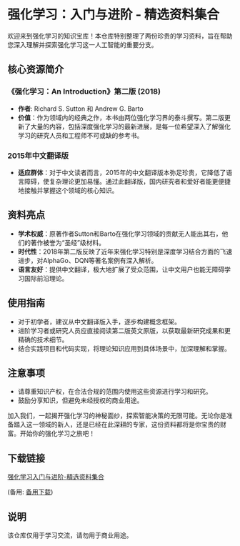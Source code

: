 # 强化学习：入门与进阶 - 精选资料集合

欢迎来到强化学习的知识宝库！本仓库特别整理了两份珍贵的学习资料，旨在帮助您深入理解并探索强化学习这一人工智能的重要分支。

## 核心资源简介

### 《强化学习：An Introduction》第二版 (2018)
- **作者**: Richard S. Sutton 和 Andrew G. Barto
- **价值**：作为领域内的经典之作，本书由两位强化学习界的泰斗撰写。第二版更新了大量的内容，包括深度强化学习的最新进展，是每一位希望深入了解强化学习的研究人员和工程师不可或缺的参考书。

### 2015年中文翻译版
- **适应群体**：对于中文读者而言，2015年的中文翻译版本弥足珍贵，它降低了语言障碍，使复杂理论更加易懂。通过此翻译版，国内研究者和爱好者能更便捷地接触并掌握这个领域的核心知识。

## 资料亮点

- **学术权威**：原著作者Sutton和Barto在强化学习领域的贡献无人能出其右，他们的著作被誉为“圣经”级材料。
- **时代性**：2018年第二版反映了近年来强化学习特别是深度学习结合方面的飞速进步，对AlphaGo、DQN等著名案例有深入解析。
- **语言友好**：提供中文翻译，极大地扩展了受众范围，让中文用户也能无障碍学习国际前沿理论。

## 使用指南

- 对于初学者，建议从中文翻译版入手，逐步构建概念框架。
- 进阶学习者或研究人员应直接阅读第二版英文原版，以获取最新研究成果和更精确的技术细节。
- 结合实践项目和代码实现，将理论知识应用到具体场景中，加深理解和掌握。

## 注意事项

- 请尊重知识产权，在合法合规的范围内使用这些资源进行学习和研究。
- 鼓励分享知识，但避免未经授权的商业用途。

加入我们，一起揭开强化学习的神秘面纱，探索智能决策的无限可能。无论你是准备踏入这一领域的新人，还是已经在此深耕的专家，这份资料都将是你宝贵的财富。开始你的强化学习之旅吧！

## 下载链接
[强化学习入门与进阶-精选资料集合](https://pan.quark.cn/s/217349f725f8) 

(备用: [备用下载](https://pan.baidu.com/s/1_XeIYlUJq3Y8rd5JLPQP6Q?pwd=1234))

## 说明

该仓库仅用于学习交流，请勿用于商业用途。
